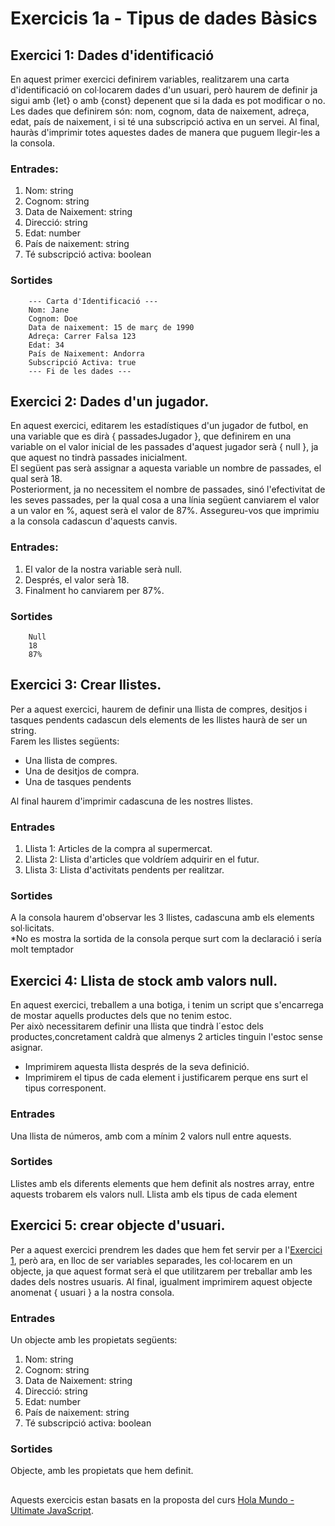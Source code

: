 # Exercicis 1a - Tipus de dades Bàsics

## Exercici 1: Dades d'identificació

En aquest primer exercici definirem variables, realitzarem una carta d'identificació on
col·locarem dades d'un usuari, però haurem de definir ja sigui amb {let} o amb {const} depenent que si la dada es pot modificar o no.
Les dades que definirem són: nom, cognom, data de naixement, adreça, edat, país de naixement, i si té una subscripció activa en un servei.
Al final, hauràs d'imprimir totes aquestes dades de manera que puguem llegir-les a la consola.

### Entrades:

1.  Nom: string
2.  Cognom: string
3.  Data de Naixement: string
4.  Direcció: string
5.  Edat: number
6.  País de naixement: string
7.  Té subscripció activa: boolean

### Sortides
```
    --- Carta d'Identificació ---  
    Nom: Jane  
    Cognom: Doe  
    Data de naixement: 15 de març de 1990  
    Adreça: Carrer Falsa 123  
    Edat: 34  
    País de Naixement: Andorra  
    Subscripció Activa: true  
    --- Fi de les dades ---
```
## Exercici 2: Dades d'un jugador.

En aquest exercici, editarem les estadístiques d'un jugador de futbol, ​​en una variable que es dirà { passadesJugador }, que definirem en una variable on el valor inicial de les passades d'aquest jugador serà { null }, ja que aquest no tindrà passades inicialment.  
El següent pas serà assignar a aquesta variable un nombre de passades, el qual serà 18.  
Posteriorment, ja no necessitem el nombre de passades, sinó l'efectivitat de les seves passades, per la qual cosa a
una línia següent canviarem el valor a un valor en %, aquest serà el valor de 87%.
Assegureu-vos que imprimiu a la consola cadascun d'aquests canvis.

### Entrades:

1.  El valor de la nostra variable serà null.
2.  Després, el valor serà 18.
3.  Finalment ho canviarem per 87%.

### Sortides
```
    Null
    18
    87%
```
## Exercici 3: Crear llistes.

Per a aquest exercici, haurem de definir una llista de compres, desitjos i tasques pendents cadascun dels elements de les llistes haurà de ser un string.  
Farem les llistes següents:

- Una llista de compres.
- Una de desitjos de compra.
- Una de tasques pendents

Al final haurem d'imprimir cadascuna de les nostres llistes.

### Entrades

1.  Llista 1: Articles de la compra al supermercat.
2.  Llista 2: Llista d'articles que voldríem adquirir en el futur.
3.  Llista 3: Llista d'activitats pendents per realitzar.

### Sortides

A la consola haurem d'observar les 3 llistes, cadascuna amb els elements sol·licitats.  
\*No es mostra la sortida de la consola perque surt com la declaració i sería molt temptador

## Exercici 4: Llista de stock amb valors null.

En aquest exercici, treballem a una botiga, i tenim un script que s'encarrega de mostar aquells productes
dels que no tenim estoc.  
Per això necessitarem definir una llista que tindrà l´estoc dels productes,concretament caldrà que almenys 2 articles tinguin l'estoc sense asignar.

- Imprimirem aquesta llista després de la seva definició.
- Imprimirem el tipus de cada element i justificarem perque ens surt el tipus corresponent.

### Entrades

Una llista de números, amb com a mínim 2 valors null entre aquests.

### Sortides

Llistes amb els diferents elements que hem definit als nostres array, entre aquests trobarem els
valors null.
Llista amb els tipus de cada element

## Exercici 5: crear objecte d'usuari.

Per a aquest exercici prendrem les dades que hem fet servir per a l'[Exercici 1](#exercici-1-dades-didentificació), però
ara, en lloc de ser variables separades, les col·locarem en un objecte, ja que aquest format serà el
que utilitzarem per treballar amb les dades dels nostres usuaris.
Al final, igualment imprimirem aquest objecte anomenat { usuari } a la nostra consola.

### Entrades
Un objecte amb les propietats següents:
1.  Nom: string
2.  Cognom: string
3.  Data de Naixement: string
4.  Direcció: string
5.  Edat: number
6.  País de naixement: string
7.  Té subscripció activa: boolean
### Sortides
Objecte, amb les propietats que hem definit.

##
Aquests exercicis estan basats en la proposta del curs [Hola Mundo - Ultimate JavaScript](https://academia.holamundo.io/courses/ultimate-javascript).
